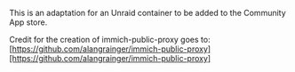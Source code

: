 This is an adaptation for an Unraid container to be added to the Community App store.

Credit for the creation of immich-public-proxy goes to:
[https://github.com/alangrainger/immich-public-proxy][https://github.com/alangrainger/immich-public-proxy]
